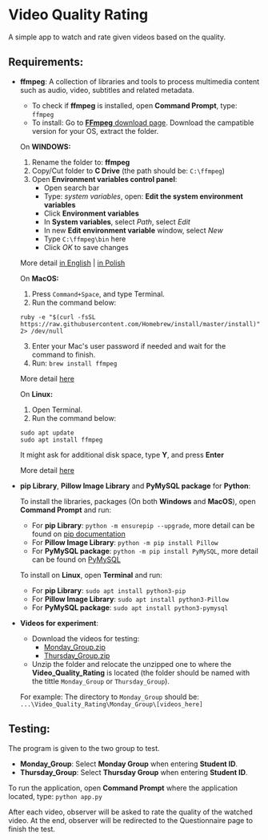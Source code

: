 # Video Quality Rating
A simple app to watch and rate given videos based on the quality.

## Requirements:

+ **ffmpeg**: A collection of libraries and tools to process multimedia content such as audio, video, subtitles and related metadata.
  + To check if **ffmpeg** is installed, open **Command Prompt**, type: `ffmpeg`
  + To install: Go to [**FFmpeg** download page](https://www.ffmpeg.org/download.html). Download the campatible version for your OS, extract the folder.
     
   On **WINDOWS:**
    1. Rename the folder to: **ffmpeg**
    2. Copy/Cut folder to **C Drive** (the path should be: `C:\ffmpeg`)
    3. Open **Environment variables control panel**:
        + Open search bar
        + Type: *system variables*, open: **Edit the system environment variables**
        + Click **Environment variables**
        + In **System variables**, select *Path*, select *Edit*
        + In new **Edit environment variable** window, select *New*
        + Type `C:\ffmpeg\bin` here 
        + Click *OK* to save changes <br />
        
  More detail [in English](https://windowsloop.com/install-ffmpeg-windows-10/) | [in Polish](https://soundartifacts.com/pl/how-to/186-how-to-install-ffmpeg-on-windows-10-amp-add-ffmpeg-to-windows-path.html)

    On **MacOS:**
    1. Press `Command+Space`, and type Terminal.
    2. Run the command below: 
   
      ruby -e "$(curl -fsSL https://raw.githubusercontent.com/Homebrew/install/master/install)" 2> /dev/null  
    3. Enter your Mac's user password if needed and wait for the command to finish.
    4. Run: `brew install ffmpeg`
    
  More detail [here](http://trac.ffmpeg.org/wiki/CompilationGuide/macOS)
    
    On **Linux:**
    1. Open Terminal.
    2. Run the command below: 
   
      sudo apt update
      sudo apt install ffmpeg  
    It might ask for additional disk space, type **Y**, and press **Enter**
    
  More detail [here](https://linuxhint.com/install-ffmpeg-ubuntu/)
  
+ **pip Library**, **Pillow Image Library** and **PyMySQL package** for **Python**:
        
   To install the libraries, packages (On both **Windows** and **MacOS**), open **Command Prompt** and run:   
    + For **pip Library**: `python -m ensurepip --upgrade`, more detail can be found on [pip documentation](https://pip.pypa.io/en/stable/installation/) 
    + For **Pillow Image Library**: `python -m pip install Pillow` 
    + For **PyMySQL package**: `python -m pip install PyMySQL`, more detail can be found on [PyMySQL](https://pypi.org/project/PyMySQL/)
    
   To install on **Linux**, open **Terminal** and run:
    + For **pip Library**: `sudo apt install python3-pip`
    + For **Pillow Image Library**: `sudo apt install python3-Pillow` 
    + For **PyMySQL package**: `sudo apt install python3-pymysql` 
    
+ **Videos for experiment**: 
  + Download the videos for testing:
    +  [Monday_Group.zip](https://drive.google.com/file/d/1jjoDG5JyC5KLv2ekNddikpnHEQRAaQdk/view?usp=sharing)
    +  [Thursday_Group.zip](https://drive.google.com/file/d/1ALyRvkUoc8jlqPG1eSH4PBJUmxOUcaJS/view?usp=sharing)
  + Unzip the folder and relocate the unzipped one to where the **Video_Quality_Rating** is located (the folder should be named with the tittle `Monday_Group` or `Thursday_Group`). 
  
  For example: The directory to `Monday_Group` should be: `...\Video_Quality_Rating\Monday_Group\[videos_here]`
  
## Testing:

The program is given to the two group to test. 
+ **Monday_Group**: Select **Monday Group** when entering **Student ID**.
+ **Thursday_Group**: Select **Thursday Group** when entering **Student ID**.

To run the application, open **Command Prompt** where the application located, type: `python app.py`

After each video, observer will be asked to rate the quality of the watched video. 
At the end, observer will be redirected to the Questionnaire page to finish the test.
